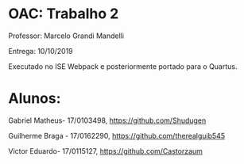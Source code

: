 # OAC: Trabalho 2

Professor: Marcelo Grandi Mandelli

Entrega: 10/10/2019

Executado no ISE Webpack e posteriormente portado para o Quartus. 

# Alunos:

Gabriel Matheus- 17/0103498, https://github.com/Shudugen

Guilherme Braga - 17/0162290, https://github.com/therealguib545

Victor Eduardo- 17/0115127, https://github.com/Castorzaum
